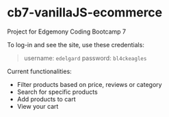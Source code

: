 # cb7-vanillaJS-ecommerce
Project for Edgemony Coding Bootcamp 7

To log-in and see the site, use these credentials:
> username: `edelgard`
> password: `bl4ckeagles`

Current functionalities:
- Filter products based on price, reviews or category
- Search for specific products
- Add products to cart
- View your cart
